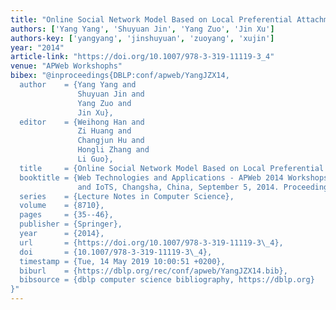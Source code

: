 ```yaml
---
title: "Online Social Network Model Based on Local Preferential Attachment"
authors: ['Yang Yang', 'Shuyuan Jin', 'Yang Zuo', 'Jin Xu']
authors-key: ['yangyang', 'jinshuyuan', 'zuoyang', 'xujin']
year: "2014"
article-link: "https://doi.org/10.1007/978-3-319-11119-3_4"
venue: "APWeb Workshophs"
bibex: "@inproceedings{DBLP:conf/apweb/YangJZX14,
  author    = {Yang Yang and
               Shuyuan Jin and
               Yang Zuo and
               Jin Xu},
  editor    = {Weihong Han and
               Zi Huang and
               Changjun Hu and
               Hongli Zhang and
               Li Guo},
  title     = {Online Social Network Model Based on Local Preferential Attachment},
  booktitle = {Web Technologies and Applications - APWeb 2014 Workshops, SNA, NIS,
               and IoTS, Changsha, China, September 5, 2014. Proceedings},
  series    = {Lecture Notes in Computer Science},
  volume    = {8710},
  pages     = {35--46},
  publisher = {Springer},
  year      = {2014},
  url       = {https://doi.org/10.1007/978-3-319-11119-3\_4},
  doi       = {10.1007/978-3-319-11119-3\_4},
  timestamp = {Tue, 14 May 2019 10:00:51 +0200},
  biburl    = {https://dblp.org/rec/conf/apweb/YangJZX14.bib},
  bibsource = {dblp computer science bibliography, https://dblp.org}
}"
---
```

